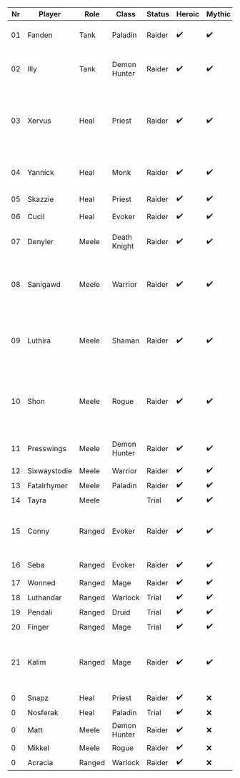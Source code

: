 | Nr | Player       | Role        | Class          | Status | Heroic | Mythic | Reviews | Public | Bio                                                                                               | Origin   |
|----|--------------|-------------|----------------|--------|--------|--------|---------|--------|---------------------------------------------------------------------------------------------------|----------|
| 01 | Fanden       | Tank        | Paladin        | Raider | ✔️     | ✔️     | ❌     | ✔️  | "literally the devil"<br/>-Xervus                                                                 | |
| 02 | Illy         | Tank        | Demon Hunter   | Raider | ✔️     | ✔️     | ✔️     | ✔️  | Looks forward to ✨crying✨ after her reviews                                                    | 🇨🇦🇬🇧 |
| 03 | Xervus       | Heal        | Priest         | Raider | ✔️     | ✔️     | ❌     | ✔️  | Spiteful prick with access to LoF and the ability to let you die if you irk him (takes PI bribes) | 🇳🇴 |
| 04 | Yannick      | Heal        | Monk           | Raider | ✔️     | ✔️     | ❌     | ✔️  | german healer<br/>g2g representative                                                              | 🇩🇪 |
| 05 | Skazzie      | Heal        | Priest         | Raider | ✔️     | ✔️     | ✔️     | ✔️  |                                                                                                   | 🇳🇴 |
| 06 | Cucil        | Heal        | Evoker         | Raider | ✔️     | ✔️     | ❌     | ✔️  | Phelsuma grandis                                                                                  | 🇨🇭 |
| 07 | Denyler      | Meele       | Death Knight   | Raider | ✔️     | ✔️     | ✔️     | ✔️  | Supreme monkey leader                                                                             | 🇧🇪🇲🇦 |
| 08 | Sanigawd     | Meele       | Warrior        | Raider | ✔️     | ✔️     | ❌     | ✔️  | Absolute gaming warlord, that cant be touched, best to ever do it                                 | |
| 09 | Luthira      | Meele       | Shaman         | Raider | ✔️     | ✔️     | ❌     | ✔️  | Enh shaman main, altoholic extraordinaire. Also ginger, so guard your soul carefully!             | 🇧🇪🇬🇧 |
| 10 | Shon         | Meele       | Rogue          | Raider | ✔️     | ✔️     | ❌     | ✔️  | Absolute gaming warlord, that cant be touched, better than sanigawd                               | |
| 11 | Presswings   | Meele       | Demon Hunter   | Raider | ✔️     | ✔️     | ❌     | ✔️  | the creator of illidan stormrage                                                                  | |
| 12 | Sixwaystodie | Meele       | Warrior        | Raider | ✔️     | ✔️     | ❌     | ❌  |                                                                                                   | |
| 13 | Fatalrhymer  | Meele       | Paladin        | Raider | ✔️     | ✔️     | ❌     | ❌  |                                                                                                   | |
| 14 | Tayra        | Meele       |                | Trial  | ✔️     | ✔️     | ❌     | ❌  |                                                                                                   | |
| 15 | Conny        | Ranged      | Evoker         | Raider | ✔️     | ✔️     | ❌     | ✔️  | not toxic, just german<br/>(editor's note: where's the difference?)                               | 🇩🇪 |
| 16 | Seba         | Ranged      | Evoker         | Raider | ✔️     | ✔️     | ❌     | ✔️  | rip fartsniffer<br/>rip pissjug                                                                   | 🇲🇳🇫🇮 |
| 17 | Wonned       | Ranged      | Mage           | Raider | ✔️     | ✔️     | ❌     | ✔️  |                                                                                                   | |
| 18 | Luthandar    | Ranged      | Warlock        | Trial  | ✔️     | ✔️     | ❌     | ❌  |                                                                                                   | |
| 19 | Pendali      | Ranged      | Druid          | Trial  | ✔️     | ✔️     | ❌     | ❌  |                                                                                                   | |
| 20 | Finger       | Ranged      | Mage           | Trial  | ✔️     | ✔️     | ❌     | ❌  |                                                                                                   | |
| 21 | Kalim        | Ranged      | Mage           | Raider | ✔️     | ✔️     | ✔️     | ✔️  | Absolute Madman.<br/>Also known as Saint Jerry the Goatfucker                                     | 🇷🇸 |
| 0  | Snapz        | Heal        | Priest         | Raider | ✔️     | ❌     | ❌     | ❌  |                                                                                                   |  |
| 0  | Nosferak     | Heal        | Paladin        | Trial  | ✔️     | ❌     | ❌     | ❌  |                                                                                                   |  |
| 0  | Matt         | Meele       | Demon Hunter   | Raider | ✔️     | ❌     | ❌     | ❌  |                                                                                                   |  |
| 0  | Mikkel       | Meele       | Rogue          | Raider | ✔️     | ❌     | ❌     | ✔️  |                                                                                                   |  |
| 0  | Acracia      | Ranged      | Warlock        | Raider | ✔️     | ❌     | ❌     | ❌  |                                                                                                   |  |
